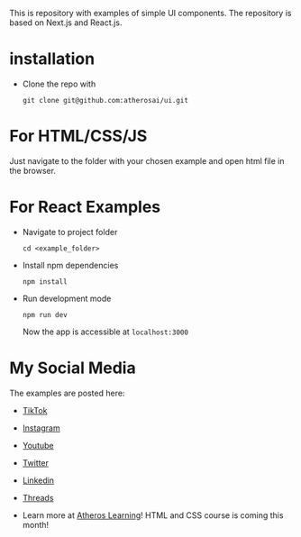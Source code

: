 This is repository with examples of simple UI components. The repository is based on Next.js and React.js.

# installation

- Clone the repo with

  ```shell
  git clone git@github.com:atherosai/ui.git
  ```

# For HTML/CSS/JS

Just navigate to the folder with your chosen example and open html file in the browser.

# For React Examples

- Navigate to project folder

  ```shell
  cd <example_folder>
  ```

- Install npm dependencies

  ```shell
  npm install
  ```

- Run development mode

  ```shell
  npm run dev
  ```

  Now the app is accessible at `localhost:3000`

# My Social Media

The examples are posted here:

- [TikTok](https://www.tiktok.com/@davidm_ai)
- [Instagram](https://www.instagram.com/davidm_ai/)
- [Youtube](https://www.youtube.com/@Atheroslearning)
- [Twitter](https://twitter.com/davidm_ml)
- [Linkedin](https://www.linkedin.com/in/david-mraz/)
- [Threads](https://www.threads.net/@davidm_ai)

- Learn more at [Atheros Learning](https://learning.atheros.ai)! HTML and CSS course is coming this month!
